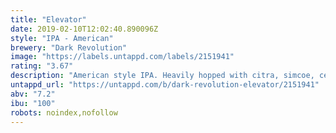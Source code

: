 ```yaml
---
title: "Elevator"
date: 2019-02-10T12:02:40.890096Z
style: "IPA - American"
brewery: "Dark Revolution"
image: "https://labels.untappd.com/labels/2151941"
rating: "3.67"
description: "American style IPA. Heavily hopped with citra, simcoe, centennial and columbus hops to achieve 100 IBU to perfectly balance the higher ABV "
untappd_url: "https://untappd.com/b/dark-revolution-elevator/2151941"
abv: "7.2"
ibu: "100"
robots: noindex,nofollow
---
```

